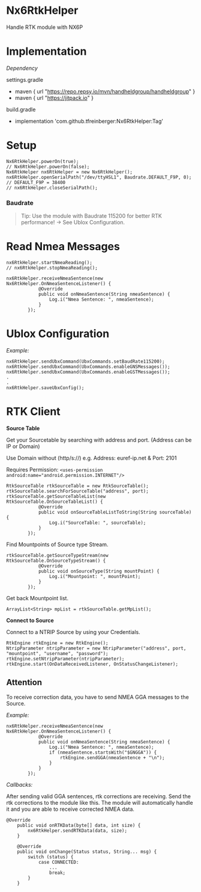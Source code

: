 # Nx6RtkHelper
Handle RTK module with NX6P


# Implementation
*Dependency*

settings.gradle
  - maven { url "https://repo.repsy.io/mvn/handheldgroup/handheldgroup" }
  - maven { url "https://jitpack.io" }

build.gradle
- implementation 'com.github.tfreinberger:Nx6RtkHelper:Tag' 


# Setup
```
Nx6RtkHelper.powerOn(true);
// Nx6RtkHelper.powerOn(false);
Nx6RtkHelper nx6RtkHelper = new Nx6RtkHelper();
nx6RtkHelper.openSerialPath("/dev/ttyHSL1", Baudrate.DEFAULT_F9P, 0);  // DEFAULT_F9P = 38400
// nx6RtkHelper.closeSerialPath();
```
### Baudrate
> Tip: Use the module with Baudrate 115200 for better RTK performance! -> See Ublox Configuration.

# Read Nmea Messages
```
nx6RtkHelper.startNmeaReading();
// nx6RtkHelper.stopNmeaReading();

nx6RtkHelper.receiveNmeaSentence(new Nx6RtkHelper.OnNmeaSentenceListener() {
            @Override
            public void onNmeaSentence(String nmeaSentence) {
                Log.i("Nmea Sentence: ", nmeaSentence);
            }
        });
```

# Ublox Configuration
*Example:*
```
nx6RtkHelper.sendUbxCommand(UbxCommands.setBaudRate115200);
nx6RtkHelper.sendUbxCommand(UbxCommands.enableGNSMessages());
nx6RtkHelper.sendUbxCommand(UbxCommands.enableGSTMessages());
.
.
nx6RtkHelper.saveUbxConfig();
```

# RTK Client
**Source Table**

Get your Sourcetable by searching with address and port. (Address can be IP or Domain)

Use Domain without (http/s://) e.g. Address: euref-ip.net & Port: 2101 

Requires Permission: 
``` <uses-permission android:name="android.permission.INTERNET"/> ```
```
RtkSourceTable rtkSourceTable = new RtkSourceTable();
rtkSourceTable.searchForSourceTable("address", port);
rtkSourceTable.getSourceTableList(new RtkSourceTable.OnSourceTableList() {
            @Override
            public void onSourceTableListToString(String sourceTable) {
                Log.i("SourceTable: ", sourceTable);
            }
        });
```
Find Mountpoints of Source type Stream.
```
rtkSourceTable.getSourceTypeStream(new RtkSourceTable.OnSourceTypeStream() {
            @Override
            public void onSourceType(String mountPoint) {
                Log.i("Mountpoint: ", mountPoint);
            }
        });
```
Get back Mountpoint list.
```
ArrayList<String> mpList = rtkSourceTable.getMpList();
```


**Connect to Source**

Connect to a NTRIP Source by using your Credentials.
```
RtkEngine rtkEngine = new RtkEngine();
NtripParameter ntripParameter = new NtripParameter("address", port, "mountpoint", "username", "password");
rtkEngine.setNtripParameter(ntripParameter);
rtkEngine.start(OnDataReceivedListener, OnStatusChangeListener);  
```
## Attention

To receive correction data, you have to send NMEA GGA messages to the Source.

*Example:*
```
nx6RtkHelper.receiveNmeaSentence(new Nx6RtkHelper.OnNmeaSentenceListener() {
            @Override
            public void onNmeaSentence(String nmeaSentence) {
                Log.i("Nmea Sentence: ", nmeaSentence);
                if (nmeaSentence.startsWith("$GNGGA")) {
                    rtkEngine.sendGGA(nmeaSentence + "\n");
                }
            }
        });
```
*Callbacks:*

After sending valid GGA sentences, rtk corrections are receiving. 
Send the rtk corrections to the module like this.
The module will automatically handle it and you are able to receive corrected NMEA data.
```
@Override
    public void onRTKData(byte[] data, int size) {
        nx6RtkHelper.sendRTKData(data, size);
    }

    @Override
    public void onChange(Status status, String... msg) {
        switch (status) {
            case CONNECTED:
                ...
                break;
        }
    }
```




